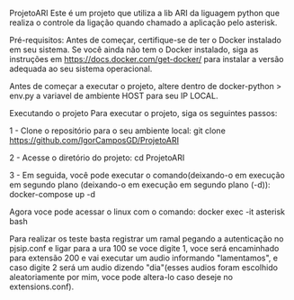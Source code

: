 ProjetoARI
Este é um projeto que utiliza a lib ARI da liguagem python que realiza o controle da ligação quando chamado a aplicação pelo asterisk.

Pré-requisitos:
Antes de começar, certifique-se de ter o Docker instalado em seu sistema. Se você ainda não tem o Docker instalado, siga as instruções em https://docs.docker.com/get-docker/ para instalar a versão adequada ao seu sistema operacional.

Antes de começar a executar o projeto, altere dentro de docker-python > env.py a variavel de ambiente HOST para seu IP LOCAL.

Executando o projeto
Para executar o projeto, siga os seguintes passos:

1 - Clone o repositório para o seu ambiente local:
git clone https://github.com/IgorCamposGD/ProjetoARI

2 - Acesse o diretório do projeto:
cd ProjetoARI

3 - Em seguida, você pode executar o comando(deixando-o em execução em segundo plano (deixando-o em execução em segundo plano (-d)):
docker-compose up -d

Agora voce pode acessar o linux com o comando:
docker exec -it asterisk bash

Para realizar os teste basta registrar um ramal pegando a autenticação no pjsip.conf e ligar para a ura 100 se voce digite 1, voce será encaminhado para extensão 200 e vai executar um audio informando "lamentamos", e caso digite 2 será um audio dizendo "dia"(esses audios foram escolhido aleatoriamente por mim, voce pode altera-lo caso deseje no extensions.conf).